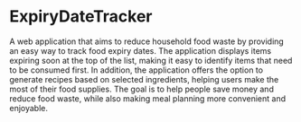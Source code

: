 # ExpiryDateTracker
A web application that aims to reduce household food waste by providing an easy way to track food expiry dates. 
The application displays items expiring soon at the top of the list, making it easy to identify items that need to be consumed first. In addition, the application offers the option to generate recipes based on selected ingredients, helping users make the most of their food supplies. The goal is to help people save money and reduce food waste, while also making meal planning more convenient and enjoyable.
